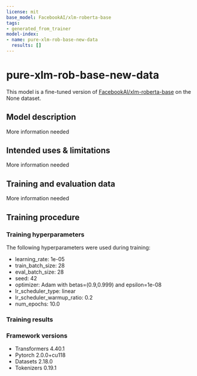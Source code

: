 ```yaml
---
license: mit
base_model: FacebookAI/xlm-roberta-base
tags:
- generated_from_trainer
model-index:
- name: pure-xlm-rob-base-new-data
  results: []
---
```


<!-- This model card has been generated automatically according to the information the Trainer had access to. You
should probably proofread and complete it, then remove this comment. -->

# pure-xlm-rob-base-new-data

This model is a fine-tuned version of [FacebookAI/xlm-roberta-base](https://huggingface.co/FacebookAI/xlm-roberta-base) on the None dataset.

## Model description

More information needed

## Intended uses & limitations

More information needed

## Training and evaluation data

More information needed

## Training procedure

### Training hyperparameters

The following hyperparameters were used during training:
- learning_rate: 1e-05
- train_batch_size: 28
- eval_batch_size: 28
- seed: 42
- optimizer: Adam with betas=(0.9,0.999) and epsilon=1e-08
- lr_scheduler_type: linear
- lr_scheduler_warmup_ratio: 0.2
- num_epochs: 10.0

### Training results



### Framework versions

- Transformers 4.40.1
- Pytorch 2.0.0+cu118
- Datasets 2.18.0
- Tokenizers 0.19.1
